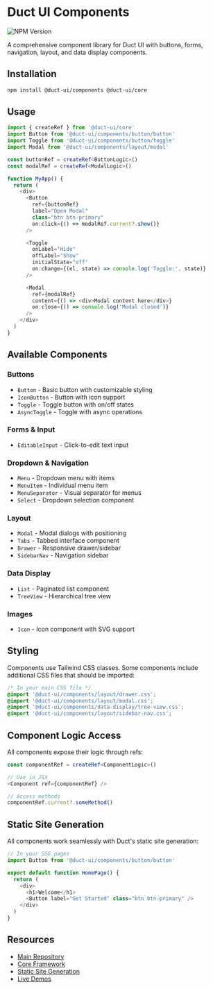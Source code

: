 # Duct UI Components

![NPM Version](https://img.shields.io/npm/v/%40duct-ui%2Fcomponents)

A comprehensive component library for Duct UI with buttons, forms, navigation, layout, and data display components.

## Installation

```bash
npm install @duct-ui/components @duct-ui/core
```

## Usage

```typescript
import { createRef } from '@duct-ui/core'
import Button from '@duct-ui/components/button/button'
import Toggle from '@duct-ui/components/button/toggle'
import Modal from '@duct-ui/components/layout/modal'

const buttonRef = createRef<ButtonLogic>()
const modalRef = createRef<ModalLogic>()

function MyApp() {
  return (
    <div>
      <Button
        ref={buttonRef}
        label="Open Modal"
        class="btn btn-primary"
        on:click={() => modalRef.current?.show()}
      />

      <Toggle
        onLabel="Hide"
        offLabel="Show"
        initialState="off"
        on:change={(el, state) => console.log('Toggle:', state)}
      />

      <Modal
        ref={modalRef}
        content={() => <div>Modal content here</div>}
        on:close={() => console.log('Modal closed')}
      />
    </div>
  )
}
```

## Available Components

### Buttons
- `Button` - Basic button with customizable styling
- `IconButton` - Button with icon support
- `Toggle` - Toggle button with on/off states
- `AsyncToggle` - Toggle with async operations

### Forms & Input
- `EditableInput` - Click-to-edit text input

### Dropdown & Navigation
- `Menu` - Dropdown menu with items
- `MenuItem` - Individual menu item
- `MenuSeparator` - Visual separator for menus
- `Select` - Dropdown selection component

### Layout
- `Modal` - Modal dialogs with positioning
- `Tabs` - Tabbed interface component
- `Drawer` - Responsive drawer/sidebar
- `SidebarNav` - Navigation sidebar

### Data Display
- `List` - Paginated list component
- `TreeView` - Hierarchical tree view

### Images
- `Icon` - Icon component with SVG support

## Styling

Components use Tailwind CSS classes. Some components include additional CSS files that should be imported:

```css
/* In your main CSS file */
@import '@duct-ui/components/layout/drawer.css';
@import '@duct-ui/components/layout/modal.css';
@import '@duct-ui/components/data-display/tree-view.css';
@import '@duct-ui/components/layout/sidebar-nav.css';
```

## Component Logic Access

All components expose their logic through refs:

```typescript
const componentRef = createRef<ComponentLogic>()

// Use in JSX
<Component ref={componentRef} />

// Access methods
componentRef.current?.someMethod()
```

## Static Site Generation

All components work seamlessly with Duct's static site generation:

```typescript
// In your SSG pages
import Button from '@duct-ui/components/button/button'

export default function HomePage() {
  return (
    <div>
      <h1>Welcome</h1>
      <Button label="Get Started" class="btn btn-primary" />
    </div>
  )
}
```

## Resources

- [Main Repository](https://github.com/navilan/duct-ui)
- [Core Framework](https://www.npmjs.com/package/@duct-ui/core)
- [Static Site Generation](https://www.npmjs.com/package/@duct-ui/cli)
- [Live Demos](https://duct-ui.org)
